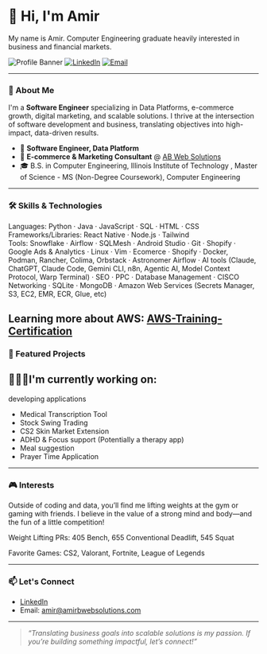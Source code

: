 # 👋 Hi, I'm Amir

My name is Amir. Computer Engineering graduate heavily interested in business and financial markets.

![Profile Banner](https://img.shields.io/badge/Data%20Platform%20Engineer-%23007ACC.svg?logo=data&logoColor=white)
[![LinkedIn](https://img.shields.io/badge/LinkedIn-blue?logo=linkedin&logoColor=white)](https://www.linkedin.com/in/amirb75)
[![Email](https://img.shields.io/badge/Email-amir@amirbwebsolutions.com-red?logo=gmail)](mailto:amir@amirbwebsolutions.com)

---

### 🚀 About Me

I'm a **Software Engineer** specializing in Data Platforms, e-commerce growth, digital marketing, and scalable solutions. I thrive at the intersection of software development and business, translating objectives into high-impact, data-driven results.

- 🏢 **Software Engineer, Data Platform** 
- 🛒 **E-commerce & Marketing Consultant** @ [AB Web Solutions](https://github.com/abaker11/amirbsolutionsv2)
- 🎓 B.S. in Computer Engineering, Illinois Institute of Technology , Master of Science - MS (Non-Degree Coursework), Computer Engineering

---

### 🛠️ Skills & Technologies

Languages: Python · Java · JavaScript · SQL · HTML · CSS  
Frameworks/Libraries: React Native · Node.js · Tailwind  
Tools: Snowflake · Airflow · SQLMesh · Android Studio · Git · Shopify · Google Ads & Analytics · Linux · Vim · Ecomerce · Shopify · Docker, Podman, Rancher, Colima, Orbstack · Astronomer Airflow · AI tools (Claude, ChatGPT, Claude Code, Gemini CLI, n8n, Agentic AI, Model Context Protocol, Warp Terminal) · SEO · PPC · Database Management · CISCO Networking · SQLite · MongoDB · Amazon Web Services (Secrets Manager, S3, EC2, EMR, ECR, Glue, etc) 

Learning more about AWS: 
[AWS-Training-Certification](https://github.com/amirbexe/AWS-Training-Certification) 
---

### 🌟 Featured Projects

## 👷🏼‍♂️I'm currently working on: 
developing applications
- Medical Transcription Tool
- Stock Swing Trading
- CS2 Skin Market Extension
- ADHD & Focus support (Potentially a therapy app)
- Meal suggestion
- Prayer Time Application
---

### 🎮 Interests

Outside of coding and data, you’ll find me lifting weights at the gym or gaming with friends. I believe in the value of a strong mind and body—and the fun of a little competition!

Weight Lifting PRs: 405 Bench, 655 Conventional Deadlift, 545 Squat

Favorite Games: CS2, Valorant, Fortnite, League of Legends

---

### 📫 Let's Connect

- [LinkedIn](https://www.linkedin.com/in/amirb75)
- Email: [amir@amirbwebsolutions.com](mailto:amir@amirbwebsolutions.com)
---

> _“Translating business goals into scalable solutions is my passion. If you’re building something impactful, let’s connect!”_

